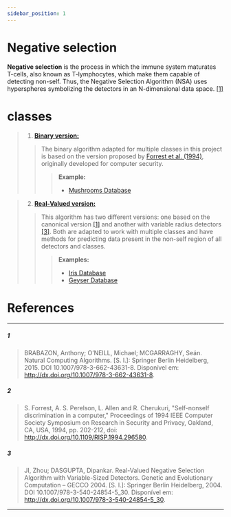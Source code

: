 ```yaml
--- 
sidebar_position: 1
---
```

# Negative selection

**Negative selection** is the process in which the immune system maturates T-cells, also known as T-lymphocytes, which make them capable of detecting non-self. Thus, the Negative Selection Algorithm (NSA) uses hyperspheres symbolizing the detectors in an N-dimensional data space. [[1]](#1)

# classes

> 1. **[Binary version:](BNSA.md)**
>> The binary algorithm adapted for multiple classes in this project is based on the version proposed by [Forrest et al. (1994)](#2), originally developed for computer security.
>>> **Example:**
>>> +  [Mushrooms Database](https://github.com/AIS-Package/aisp/blob/main/examples/BNSA/mushrooms_dataBase_example_en.ipynb)

> 2. **[Real-Valued version:](RNSA.md)**
>>This algorithm has two different versions: one based on the canonical version [[1]](#1) and another with variable radius detectors [[3]](#3). Both are adapted to work with multiple classes and have methods for predicting data present in the non-self region of all detectors and classes.
>>> **Examples:**
>>> +  [Iris Database](https://github.com/AIS-Package/aisp/blob/main/examples/RNSA/iris_dataBase_example_en.ipynb)
>>> +  [Geyser Database](https://github.com/AIS-Package/aisp/blob/main/examples/RNSA/geyser_dataBase_example_en.ipynb)

# References

---

##### 1 
> BRABAZON, Anthony; O’NEILL, Michael; MCGARRAGHY, Seán. Natural Computing Algorithms. [S. l.]: Springer Berlin Heidelberg, 2015. DOI 10.1007/978-3-662-43631-8. Disponível em: http://dx.doi.org/10.1007/978-3-662-43631-8.

##### 2
> S. Forrest, A. S. Perelson, L. Allen and R. Cherukuri, "Self-nonself discrimination in a computer," Proceedings of 1994 IEEE Computer Society Symposium on Research in Security and Privacy, Oakland, CA, USA, 1994, pp. 202-212, doi: http://dx.doi.org/10.1109/RISP.1994.296580.

##### 3
> JI, Zhou; DASGUPTA, Dipankar. Real-Valued Negative Selection Algorithm with Variable-Sized Detectors. Genetic and Evolutionary Computation – GECCO 2004. [S. l.]: Springer Berlin Heidelberg, 2004. DOI 10.1007/978-3-540-24854-5_30. Disponível em: http://dx.doi.org/10.1007/978-3-540-24854-5_30.

---